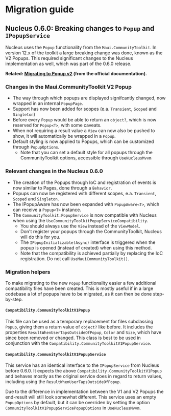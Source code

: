 # Migration guide

## Nucleus 0.6.0: Breaking changes to `Popup` and `IPopupService`
Nucleus uses the `Popup` functionality from the `Maui.CommunityToolkit`. In version 12.x of the toolkit a large breaking change was done, known as the V2 Popups. This required significant changes to the Nucleus implementation as well, which was part of the 0.6.0 release.

**Related: [Migrating to Popup v2](https://github.com/CommunityToolkit/Maui/wiki/Migrating-to-Popup-v2) (from the official documentation).**

### Changes in the Maui.CommunityToolkit V2 Popup

* The way through which popups are displayed signifcantly changed, now wrapped in an internal `PopupPage`.
* Support has now been added for scopes (e.a. `Transient`, `Scoped` and `Singleton`)
* Before every `Popup` would be able to return an `object?`, which is now reserved for `Popup<T>`, with some caveats.
* When not requiring a result value a `View` can now also be pushed to show, it will automatically be wrapped in a `Popup`.
* Default styling is now applied to Popups, which can be customized through `PopupOptions`.
    * Note that you can set a default style for all popups through the CommunityToolkit options, accessible through `UseNucleusMvvm`

### Relevant changes in the Nucleus 0.6.0

* The creation of the Popups through IoC and registration of events is now similar to Pages, done through a `Behavior`.
* Popups can now be registered with different scopes, e.a. `Transient`, `Scoped` and `Singleton`.
* The IPopupAware has now been expanded with `PopupAware<T>`, which can receive a `Popup<T>` instance.
* The `CommunityToolkit.PopupService` is now compatible with Nucleus when using the  `UseCommunityToolkitPopupServiceCompatibility`.
    * You should always use the `View` instead of the `ViewModel`.
    * Don't register your popups through the CommunityToolkit, Nucleus will do this for you.
    * The `IPopupInitializable(Async)` interface is triggered when the popup is opened (instead of created) when using this method.
    * Note that the compatibility is achieved partially by replacing the IoC registration. Do not call `UseMauiCommunityToolkit()`.

### Migration helpers

To make migrating to the new `Popup` functionality easier a few additional compatibility files have been created. This is mostly useful if in a large codebase a lot of popups have to be migrated, as it can then be done step-by-step.

#### `Compatibility.CommunityToolkitV1Popup`
This file can be used as a temporary replacement for files subclassing `Popup`, giving them a return value of `object?` like before. It includes the properties `ResultWhenUserTapsOutsideOfPopup`, `Color` and `Size`, which have since been removed or changed. This class is best to be used in conjunction with the `Compatibility.CommunityToolkitV1PopupService`.

#### `Compatibility.CommunityToolkitV1PopupService`
This service has an identical interface to the `IPopupService` from Nucleus before 0.6.0. It expects the above `Compatibility.CommunityToolkitV1Popup` and behaves mostly as the original service does in regard to return values, including using the `ResultWhenUserTapsOutsideOfPopup`.

Due to the difference in implementation between the V1 and V2 Popups the end-result will still look somewhat different. This service uses an empty `PopupOptions` by default, but it can be overriden by setting the option `CommunityToolkitV1PopupServicePopupOptions` in `UseNucleusMvvm`.